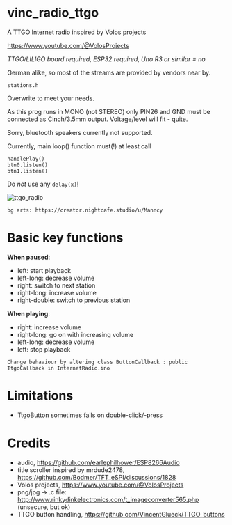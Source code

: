 # vinc_radio_ttgo
A TTGO Internet radio inspired by Volos projects

https://www.youtube.com/@VolosProjects

*TTGO/LILIGO board required, ESP32 required, Uno R3 or similar = no*

German alike, so most of the streams are provided by vendors near by.

``stations.h``

Overwrite to meet your needs.

As this prog runs in MONO (not STEREO) only PIN26 and GND must be connected as Cinch/3.5mm output. Voltage/level will fit - quite.

Sorry, bluetooth speakers currently not supported.

Currently, main loop() function must(!) at least call
```
handlePlay()
btn0.listen()
btn1.listen()
```
  
Do *not* use any ``delay(x)``!

![ttgo_radio](https://github.com/VincentGlueck/vinc_radio_ttgo/assets/139572548/7bd122b4-38e4-4f22-b8ac-d5cafff77351)

``bg arts: https://creator.nightcafe.studio/u/Manncy``

# Basic key functions

__When paused__:
* left: start playback
* left-long: decrease volume
* right: switch to next station
* right-long: increase volume
* right-double: switch to previous station

__When playing__:
* right: increase volume
* right-long: go on with increasing volume
* left-long: decrease volume
* left: stop playback

``Change behaviour by altering class ButtonCallback : public TtgoCallback in InternetRadio.ino``

# Limitations

* TtgoButton sometimes fails on double-click/-press

# Credits
* audio, https://github.com/earlephilhower/ESP8266Audio
* title scroller inspired by mrdude2478, https://github.com/Bodmer/TFT_eSPI/discussions/1828
* Volos projects, https://www.youtube.com/@VolosProjects
* png/jpg -> .c file: http://www.rinkydinkelectronics.com/t_imageconverter565.php (unsecure, but ok)
* TTGO button handling, https://github.com/VincentGlueck/TTGO_buttons
